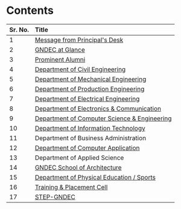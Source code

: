 
# Contents

| Sr. No. | Title                                                            |
|:--------|:-----------------------------------------------------------------|
| 1       | [Message from Principal's Desk](../Principal/Principal.md)       |
| 2       | [GNDEC at Glance](../GNDEC/GNDEC.md)                             |
| 3       | [Prominent Alumni](../Alumni/Alumni.md)                          |
| 4       | [Department of Civil Engineering](../CE/CE.md)                   |
| 5       | [Department of Mechanical Engineering](../ME/ME.md)              |
| 6       | [Department of Production Engineering ](../PE/PE.md)             |
| 7       | [Department of Electrical Engineering](../EE/EE.md)              |
| 8       | [Department of Electronics & Communication](../ECE/ECE.md)       |
| 9       | [Department of Computer Science & Engineering](../CSE/CSE.md)    |
| 10      | [Department of Information Technology](../IT/IT.md)              |
| 11      | Department of Business Administration                            |
| 12      | [Department of Computer Application](../MCA/mca.md)              |
| 13      | Department of Applied Science                                    |
| 14      | [GNDEC School of Architecture](../SoA/SoA.md)                    |
| 15      | [Department of Physical Education / Sports](../Sports/Sports.md) |
| 16      | [Training & Placement Cell](../T&P/t&p.md)                       |
| 17      | [STEP-GNDEC](../STEP/STEP.md)                                    |

